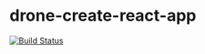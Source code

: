 # drone-create-react-app
[![Build Status](https://cloud.drone.io/api/badges/sasidhar-kola/drone-create-react-app/status.svg?ref=refs/heads/master)](https://cloud.drone.io/sasidhar-kola/drone-create-react-app)
